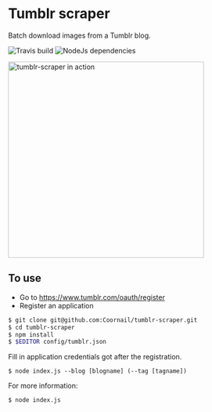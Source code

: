 Tumblr scraper
==============
Batch download images from a Tumblr blog.

<img src="https://travis-ci.org/Coornail/tumblr-scraper.svg?branch=master" alt="Travis build" />&nbsp;<img src="https://david-dm.org/coornail/tumblr-scraper.png" alt="NodeJs dependencies" />

<img src="https://i.imgur.com/vzmIIU7.png" alt="tumblr-scraper in action" width="400px" />

To use
------
* Go to https://www.tumblr.com/oauth/register
* Register an application

```sh
$ git clone git@github.com:Coornail/tumblr-scraper.git
$ cd tumblr-scraper
$ npm install
$ $EDITOR config/tumblr.json
```
Fill in application credentials got after the registration.

```
$ node index.js --blog [blogname] (--tag [tagname])
```

For more information:
```sh
$ node index.js
```

